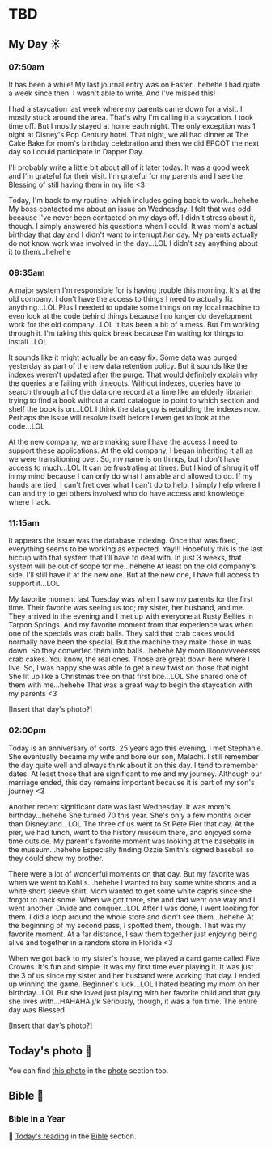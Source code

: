 # TBD

## My Day ☀️

### 07:50am

It has been a while! My last journal entry was on Easter...hehehe I had quite a week since then. I wasn't able to write. And I've missed this!

I had a staycation last week where my parents came down for a visit. I mostly stuck around the area. That's why I'm calling it a staycation. I took time off. But I mostly stayed at home each night. The only exception was 1 night at Disney's Pop Century hotel. That night, we all had dinner at The Cake Bake for mom's birthday celebration and then we did EPCOT the next day so I could participate in Dapper Day.

I'll probably write a little bit about all of it later today. It was a good week and I'm grateful for their visit. I'm grateful for my parents and I see the Blessing of still having them in my life <3

Today, I'm back to my routine; which includes going back to work...hehehe My boss contacted me about an issue on Wednesday. I felt that was odd because I've never been contacted on my days off. I didn't stress about it, though. I simply answered his questions when I could. It was mom's actual birthday that day and I didn't want to interrupt *her* day. My parents actually do not know work was involved in the day...LOL I didn't say anything about it to them...hehehe

### 09:35am

A major system I'm responsible for is having trouble this morning. It's at the old company. I don't have the access to things I need to actually fix anything...LOL Plus I needed to update some things on my local machine to even look at the code behind things because I no longer do development work for the old company...LOL It has been a bit of a mess. But I'm working through it. I'm taking this quick break because I'm waiting for things to install...LOL

It sounds like it might actually be an easy fix. Some data was purged yesterday as part of the new data retention policy. But it sounds like the indexes weren't updated after the purge. That would definitely explain why the queries are failing with timeouts. Without indexes, queries have to search through all of the data one record at a time like an elderly librarian trying to find a book without a card catalogue to point to which section and shelf the book is on...LOL I think the data guy is rebuilding the indexes now. Perhaps the issue will resolve itself before I even get to look at the code...LOL

At the new company, we are making sure I have the access I need to support these applications. At the old company, I began inheriting it all as we were transitioning over. So, my name is on things, but I don't have access to much...LOL It can be frustrating at times. But I kind of shrug it off in my mind because I can only do what I am able and allowed to do. If my hands are tied, I can't fret over what I can't do to help. I simply help where I can and try to get others involved who do have access and knowledge where I lack.

### 11:15am

It appears the issue was the database indexing. Once that was fixed, everything seems to be working as expected. Yay!!! Hopefully this is the last hiccup with that system that I'll have to deal with. In just 3 weeks, that system will be out of scope for me...hehehe At least on the old company's side. I'll still have it at the new one. But at the new one, I have full access to support it...LOL

My favorite moment last Tuesday was when I saw my parents for the first time. Their favorite was seeing us too; my sister, her husband, and me. They arrived in the evening and I met up with everyone at Rusty Bellies in Tarpon Springs. And my favorite moment from that experience was when one of the specials was crab balls. They said that crab cakes would normally have been the special. But the machine they make those in was down. So they converted them into balls...hehehe My mom lllooovvveeesss crab cakes. You know, the real ones. Those are great down here where I live. So, I was happy she was able to get a new twist on those that night. She lit up like a Christmas tree on that first bite...LOL She shared one of them with me...hehehe That was a great way to begin the staycation with my parents <3

[Insert that day's photo?]

### 02:00pm

Today is an anniversary of sorts. 25 years ago this evening, I met Stephanie. She eventually became my wife and bore our son, Malachi. I still remember the day quite well and always think about it on this day. I tend to remember dates. At least those that are significant to me and my journey. Although our marriage ended, this day remains important because it is part of my son's journey <3

Another recent significant date was last Wednesday. It was mom's birthday...hehehe She turned 70 this year. She's only a few months older than Disneyland...LOL The three of us went to St Pete Pier that day. At the pier, we had lunch, went to the history museum there, and enjoyed some time outside. My parent's favorite moment was looking at the baseballs in the museum...hehehe Especially finding Ozzie Smith's signed baseball so they could show my brother.

There were a lot of wonderful moments on that day. But my favorite was when we went to Kohl's...hehehe I wanted to buy some white shorts and a white short sleeve shirt. Mom wanted to get some white capris since she forgot to pack some. When we got there, she and dad went one way and I went another. Divide and conquer...LOL After I was done, I went looking for them. I did a loop around the whole store and didn't see them...hehehe At the beginning of my second pass, I spotted them, though. That was my favorite moment. At a far distance, I saw them together just enjoying being alive and together in a random store in Florida <3

When we got back to my sister's house, we played a card game called Five Crowns. It's fun and simple. It was my first time ever playing it. It was just the 3 of us since my sister and her husband were working that day. I ended up winning the game. Beginner's luck...LOL I hated beating my mom on her birthday...LOL But she loved just playing with her favorite child and that guy she lives with...HAHAHA j/k Seriously, though, it was a fun time. The entire day was Blessed.

[Insert that day's photo?]



## Today's photo 📸

<!--@include: @/photos/photo-a-day/2025/04/18.md{3,}-->

You can find [this photo](/photos/photo-a-day/2025/04/18) in the [photo](/photos/) section too.

## Bible 📖

### Bible in a Year

📖 [Today's reading](/bible/plans/bible-in-a-year/04/18) in the [Bible](/bible/) section.
